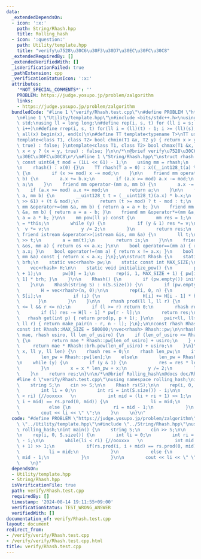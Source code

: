 ```yaml
---
data:
  _extendedDependsOn:
  - icon: ':x:'
    path: String/Rhash.hpp
    title: Rolling_hash
  - icon: ':question:'
    path: Utility/template.hpp
    title: "verify\u7528\u30C6\u30F3\u30D7\u30EC\u30FC\u30C8"
  _extendedRequiredBy: []
  _extendedVerifiedWith: []
  _isVerificationFailed: true
  _pathExtension: cpp
  _verificationStatusIcon: ':x:'
  attributes:
    '*NOT_SPECIAL_COMMENTS*': ''
    PROBLEM: https://judge.yosupo.jp/problem/zalgorithm
    links:
    - https://judge.yosupo.jp/problem/zalgorithm
  bundledCode: "#line 1 \"verify/Rhash.test.cpp\"\n#define PROBLEM \"https://judge.yosupo.jp/problem/zalgorithm\"\
    \n#line 1 \"Utility/template.hpp\"\n#include <bits/stdc++.h>\nusing namespace\
    \ std;\nusing ll = long long;\n#define rep(i, s, t) for (ll i = s; i < (ll)(t);\
    \ i++)\n#define rrep(i, s, t) for(ll i = (ll)(t) - 1; i >= (ll)(s); i--)\n#define\
    \ all(x) begin(x), end(x)\n\n#define TT template<typename T>\nTT using vec = vector<T>;\n\
    template<class T1, class T2> bool chmin(T1 &x, T2 y) { return x > y ? (x = y,\
    \ true) : false; }\ntemplate<class T1, class T2> bool chmax(T1 &x, T2 y) { return\
    \ x < y ? (x = y, true) : false; }\n\n/*\n@brief verify\u7528\u30C6\u30F3\u30D7\
    \u30EC\u30FC\u30C8\n*/\n#line 1 \"String/Rhash.hpp\"\nstruct rhash {\n    static\
    \ const uint64_t mod = (1LL << 61) - 1;\n    using mm = rhash;\n    uint64_t x;\n\
    \n    rhash() : x(0) {}\n    TT rhash(T a = 0) : x((__int128_t(a) % mod + mod))\
    \ {\n        if (x >= mod) x -= mod;\n    }\n\n    friend mm operator+(mm a, mm\
    \ b) {\n        a.x += b.x;\n        if (a.x >= mod) a.x -= mod;\n        return\
    \ a;\n    }\n    friend mm operator-(mm a, mm b) {\n        a.x -= b.x;\n    \
    \    if (a.x >= mod) a.x += mod;\n        return a;\n    }\n\n    friend mm operator*(mm\
    \ a, mm b) {\n        __uint128_t t = (__uint128_t)(a.x) * b.x;\n        t = (t\
    \ >> 61) + (t & mod);\n        return (t >= mod) ? t - mod : t;\n    }\n    friend\
    \ mm &operator+=(mm &a, mm b) { return a = a + b; }\n    friend mm &operator-=(mm\
    \ &a, mm b) { return a = a - b; }\n    friend mm &operator*=(mm &a, mm b) { return\
    \ a = a * b; }\n\n    mm pow(ll y) const {\n        mm res = 1;\n        mm v\
    \ = *this;\n        while (y) {\n            if (y & 1) res *= v;\n          \
    \  v *= v;\n            y /= 2;\n        }\n        return res;\n    }\n\n   \
    \ friend istream &operator>>(istream &is, mm &a) {\n        ll t;\n\n        cin\
    \ >> t;\n        a = mm(t);\n        return is;\n    }\n\n    friend ostream &operator<<(ostream\
    \ &os, mm a) { return os << a.x; }\n\n    bool operator==(mm a) { return x ==\
    \ a.x; }\n    bool operator!=(mm a) { return x != a.x; }\n    bool operator<(const\
    \ mm &a) const { return x < a.x; }\n};\n\nstruct Rhash {\n    static const rhash\
    \ brh;\n    static vec<rhash> pw;\n    static const int MAX_SIZE;\n    int n;\n\
    \    vec<rhash> H;\n\n    static void initialize_pow() {\n        pw.resize(MAX_SIZE\
    \ + 1);\n        pw[0] = 1;\n        rep(i, 1, MAX_SIZE + 1) { pw[i] = pw[i -\
    \ 1] * brh; }\n    }\n\n    Rhash() {\n        if (pw.empty()) initialize_pow();\n\
    \    }\n\n    Rhash(string S) : n(S.size()) {\n        if (pw.empty()) initialize_pow();\n\
    \        H = vec<rhash>(n, 0);\n\n        rep(i, 0, n) {\n            H[i] +=\
    \ S[i];\n            if (i) {\n                H[i] += H[i - 1] * brh;\n     \
    \       }\n        }\n    }\n\n    rhash prod(ll l, ll r) {\n        assert(0\
    \ <= l && r <= n);\n        if (l >= r) return 0;\n        rhash res = H[r - 1];\n\
    \        if (l) res -= H[l - 1] * pw[r - l];\n        return res;\n    }\n\n \
    \   rhash get(int p) { return prod(p, p + 1); }\n\n    pair<ll, ll> conv(ll l,\
    \ ll r) { return make_pair(n - r, n - l); }\n};\n\nconst rhash Rhash::brh = 200224;\n\
    const int Rhash::MAX_SIZE = 500000;\nvec<rhash> Rhash::pw;\n\nrhash connect(rhash\
    \ mae, rhash usiro, ll len_of_usiro) {\n    if (len_of_usiro <= Rhash::MAX_SIZE)\
    \ {\n        return mae * Rhash::pw[len_of_usiro] + usiro;\n    } else {\n   \
    \     return mae * Rhash::brh.pow(len_of_usiro) + usiro;\n    }\n}\n\nrhash rhash_pow(rhash\
    \ x, ll y, ll len) {\n    rhash res = 0;\n    rhash len_pw;\n    if (len <= Rhash::MAX_SIZE)\n\
    \        len_pw = Rhash::pw[len];\n    else\n        len_pw = Rhash::brh.pow(len);\n\
    \n    while (y) {\n        if (y & 1) {\n            res = res * len_pw + x;\n\
    \        }\n        x = x * len_pw + x;\n        y /= 2;\n        len_pw *= len_pw;\n\
    \    }\n    return res;\n}\n\n/*\n@brief Rolling_hash\n@docs doc/Rhash.md\n*/\n\
    #line 4 \"verify/Rhash.test.cpp\"\nusing namespace rolling_hash;\nint main() {\n\
    \    string S;\n    cin >> S;\n\n    Rhash rs(S);\n\n    rep(i, 0, S.size()) {\n\
    \        int li = 0;\n        int ri = int(S.size()) - i;\n\n        while(li\
    \ < ri) {//ooxxxx   \n            int mid = (li + ri + 1) >> 1;\n            if(rs.prod(i,\
    \ i + mid) == rs.prod(0, mid)) {\n                li = mid;\n            }\n \
    \           else {\n                ri = mid - 1;\n            }\n        }\n\n\
    \        cout << li << \" \";\n    }\n    \n}\n"
  code: "#define PROBLEM \"https://judge.yosupo.jp/problem/zalgorithm\"\n#include\
    \ \"../Utility/template.hpp\"\n#include \"../String/Rhash.hpp\"\nusing namespace\
    \ rolling_hash;\nint main() {\n    string S;\n    cin >> S;\n\n    Rhash rs(S);\n\
    \n    rep(i, 0, S.size()) {\n        int li = 0;\n        int ri = int(S.size())\
    \ - i;\n\n        while(li < ri) {//ooxxxx   \n            int mid = (li + ri\
    \ + 1) >> 1;\n            if(rs.prod(i, i + mid) == rs.prod(0, mid)) {\n     \
    \           li = mid;\n            }\n            else {\n                ri =\
    \ mid - 1;\n            }\n        }\n\n        cout << li << \" \";\n    }\n\
    \    \n}"
  dependsOn:
  - Utility/template.hpp
  - String/Rhash.hpp
  isVerificationFile: true
  path: verify/Rhash.test.cpp
  requiredBy: []
  timestamp: '2024-08-14 19:11:55+09:00'
  verificationStatus: TEST_WRONG_ANSWER
  verifiedWith: []
documentation_of: verify/Rhash.test.cpp
layout: document
redirect_from:
- /verify/verify/Rhash.test.cpp
- /verify/verify/Rhash.test.cpp.html
title: verify/Rhash.test.cpp
---
```

